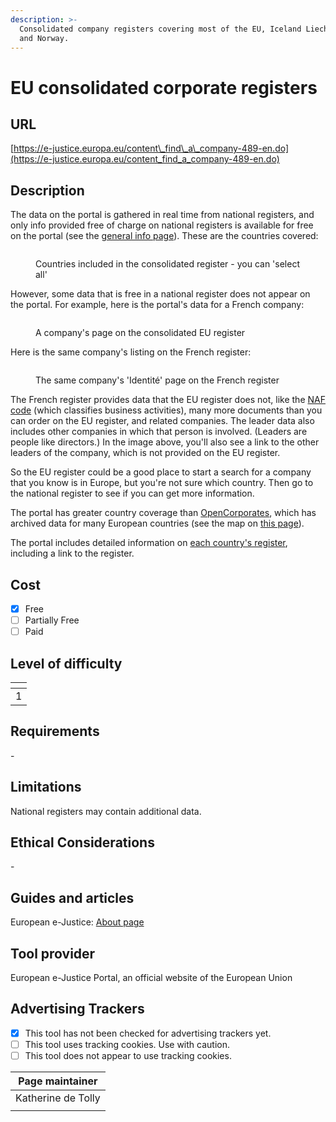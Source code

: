 ```yaml
---
description: >-
  Consolidated company registers covering most of the EU, Iceland Liechtenstein
  and Norway.
---
```


# EU consolidated corporate registers

## URL

[https://e-justice.europa.eu/content\_find\_a\_company-489-en.do](https://e-justice.europa.eu/content_find_a_company-489-en.do)

## Description

The data on the portal is gathered in real time from national registers, and only info provided free of charge on national registers is available for free on the portal (see the [general info page](https://e-justice.europa.eu/topics/registers-business-insolvency-land/business-registers-search-company-eu/general-information-find-company_en)). These are the countries covered:

<figure><img src=".gitbook/assets/Screenshot 2024-11-27 at 09.12.44.png" alt=""><figcaption><p>Countries included in the consolidated register - you can 'select all'</p></figcaption></figure>

However, some data that is free in a national register does not appear on the portal. For example, here is the portal's data for a French company:

<figure><img src=".gitbook/assets/Screenshot 2024-12-05 at 10.30.07.png" alt=""><figcaption><p>A company's page on the consolidated EU register</p></figcaption></figure>

Here is the same company's listing on the French register:&#x20;

<figure><img src=".gitbook/assets/Screenshot 2024-12-05 at 10.31.59.png" alt=""><figcaption><p>The same company's 'Identité' page on the French register</p></figcaption></figure>

The French register provides data that the EU register does not, like the [NAF code](https://entreprendre.service-public.fr/vosdroits/F33050) (which classifies business activities), many more documents than you can order on the EU register, and related companies. The leader data also includes other companies in which that person is involved. (Leaders are people like directors.) In the image above, you'll also see a link to the other leaders of the company, which is not provided on the EU register.

So the EU register could be a good place to start a search for a company that you know is in Europe, but you're not sure which country. Then go to the national register to see if you can get more information.

The portal has greater country coverage than [OpenCorporates](https://bellingcat.gitbook.io/toolkit/more/all-tools/opencorporates), which has archived data for many European countries (see the map on [this page](https://knowledge.opencorporates.com/knowledge-base/overview/)).

The portal includes detailed information on [each country's register](https://e-justice.europa.eu/topics/registers-business-insolvency-land/business-registers-eu-countries_en?clang=en), including a link to the register.

## Cost

* [x] Free
* [ ] Partially Free
* [ ] Paid

## Level of difficulty

<table><thead><tr><th data-type="rating" data-max="5"></th></tr></thead><tbody><tr><td>1</td></tr></tbody></table>

## Requirements

\-

## Limitations

National registers may contain additional data.

## Ethical Considerations

\-

## Guides and articles

European e-Justice: [About page](https://e-justice.europa.eu/489/EN/business_registers__search_for_a_company_in_the_eu?EUROPEAN_UNION\&action=maximize\&idSubpage=1\&member=1)

## Tool provider

European e-Justice Portal, an official website of the European Union

## Advertising Trackers

* [x] This tool has not been checked for advertising trackers yet.
* [ ] This tool uses tracking cookies. Use with caution.
* [ ] This tool does not appear to use tracking cookies.

| Page maintainer    |
| ------------------ |
| Katherine de Tolly |
|                    |
